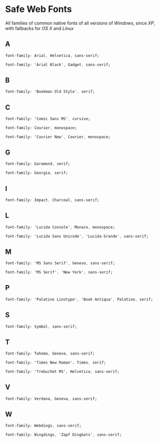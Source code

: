 Safe Web Fonts
==============

All families of common native fonts of all versions of *Windows*, since *XP*, with fallbacks for *OS X* and *Linux*


A
-

```css
font-family: Arial, Helvetica, sans-serif;
```

```css
font-family: 'Arial Black', Gadget, sans-serif;
```

B
-

```css
font-family: 'Bookman Old Style', serif;
```

C
-

```css
font-family: 'Comic Sans MS', cursive;
```

```css
font-family: Courier, monospace;
```

```css
font-family: 'Courier New', Courier, monospace;
```

G
-

```css
font-family: Garamond, serif;
```

```css
font-family: Georgia, serif;
```

I
-

```css
font-family: Impact, Charcoal, sans-serif;
```

L
-

```css
font-family: 'Lucida Console', Monaco, monospace;
```

```css
font-family: 'Lucida Sans Unicode', 'Lucida Grande', sans-serif;
```

M
-

```css
font-family: 'MS Sans Serif', Geneva, sans-serif;
```

```css
font-family: 'MS Serif', 'New York', sans-serif;
```

P
-

```css
font-family: 'Palatino Linotype', 'Book Antiqua', Palatino, serif;
```

S
-

```css
font-family: Symbol, sans-serif;
```

T
-

```css
font-family: Tahoma, Geneva, sans-serif;
```

```css
font-family: 'Times New Roman', Times, serif;
```

```css
font-family: 'Trebuchet MS', Helvetica, sans-serif;
```

V
-

```css
font-family: Verdana, Geneva, sans-serif;
```

W
-

```css
font-family: Webdings, sans-serif;
```

```css
font-family: Wingdings, 'Zapf Dingbats', sans-serif;
```


